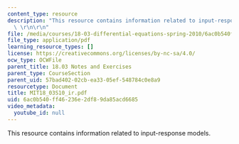 ```yaml
---
content_type: resource
description: "This resource contains information related to input-response models.\
  \ \r\n\r\n"
file: /media/courses/18-03-differential-equations-spring-2010/6ac0b540ff46236e2df89da85acd6685_MIT18_03S10_ir.pdf
file_type: application/pdf
learning_resource_types: []
license: https://creativecommons.org/licenses/by-nc-sa/4.0/
ocw_type: OCWFile
parent_title: 18.03 Notes and Exercises
parent_type: CourseSection
parent_uid: 57bad402-02cb-ea33-05ef-548784c0e8a9
resourcetype: Document
title: MIT18_03S10_ir.pdf
uid: 6ac0b540-ff46-236e-2df8-9da85acd6685
video_metadata:
  youtube_id: null
---
```

This resource contains information related to input-response models. 


